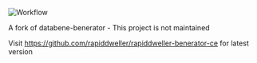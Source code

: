 ![Workflow](https://github.com/aravindc/benerator/actions/workflows/github-actions.yml/badge.svg)

A fork of databene-benerator - This project is not maintained

Visit https://github.com/rapiddweller/rapiddweller-benerator-ce for latest version
